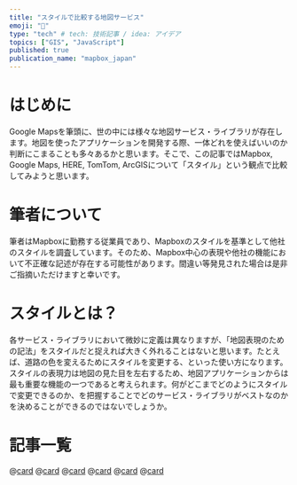 ```yaml
---
title: "スタイルで比較する地図サービス"
emoji: "🔖"
type: "tech" # tech: 技術記事 / idea: アイデア
topics: ["GIS", "JavaScript"]
published: true
publication_name: "mapbox_japan"
---
```


# はじめに

Google Mapsを筆頭に、世の中には様々な地図サービス・ライブラリが存在します。地図を使ったアプリケーションを開発する際、一体どれを使えばいいのか判断にこまることも多々あるかと思います。そこで、この記事ではMapbox, Google Maps, HERE, TomTom, ArcGISについて「スタイル」という観点で比較してみようと思います。

# 筆者について

筆者はMapboxに勤務する従業員であり、Mapboxのスタイルを基準として他社のスタイルを調査しています。そのため、Mapbox中心の表現や他社の機能において不正確な記述が存在する可能性があります。間違い等発見された場合は是非ご指摘いただけますと幸いです。

# スタイルとは？

各サービス・ライブラリにおいて微妙に定義は異なりますが、「地図表現のための記法」をスタイルだと捉えれば大きく外れることはないと思います。たとえば、道路の色を変えるためにスタイルを変更する、といった使い方になります。スタイルの表現力は地図の見た目を左右するため、地図アプリケーションからは最も重要な機能の一つであると考えられます。何がどこまでどのようにスタイルで変更できるのか、を把握することでどのサービス・ライブラリがベストなのかを決めることができるのではないでしょうか。

# 記事一覧

@[card](https://zenn.dev/ottylab/articles/28e581db08ca16/)
@[card](https://zenn.dev/ottylab/articles/3c08f8e7b37f9a/)
@[card](https://zenn.dev/ottylab/articles/3b5e40f059bd18/)
@[card](https://zenn.dev/ottylab/articles/8b23f848e851cd/)
@[card](https://zenn.dev/ottylab/articles/9cf26d35ec4b11/)
@[card](https://zenn.dev/ottylab/articles/d99e11d8fa07be/)
